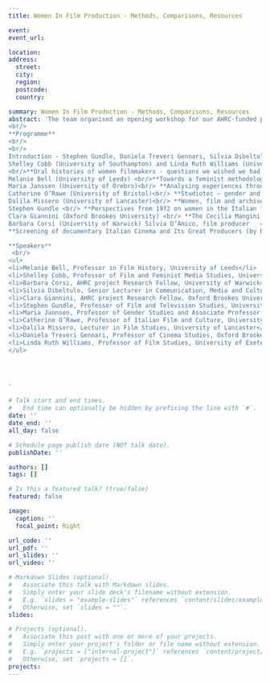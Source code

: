 ```yaml
---
title: Women In Film Production - Methods, Comparisons, Resources

event: 
event_url: 

location: 
address:
  street: 
  city:
  region: 
  postcode: 
  country: 

summary: Women In Film Production - Methods, Comparisons, Resources
abstract: 'The team organised an opening workshop for our AHRC-funded project Women in Italian Film Production - Industrial Histories and Gendered labour, 1945-85 (University of Warwick/Oxford Brookes University) at Warwick University in June 2023. The workshop allowed the team and participating experts to reflect on the role of women within the cinema industry, while exploring specific methods and resources in the field of feminist film history. The aim of the workshop was to bring together researchers from different backgrounds in order to share experiences, ideas, and methodologies, while also developing new paths for future research.     
<br/>
**Programme**
<br/>
<br/>
Introduction - Stephen Gundle, Daniela Treveri Gennari, Silvia Dibeltulo 
Shelley Cobb (University of Southampton) and Linda Ruth Williams (University of Exeter). 
<br/>**Oral histories of women filmmakers - questions we wished we had asked and how we found answers to them anyway**<br/><br/>
Melanie Bell (University of Leeds) <br/>**Towards a feminist methodology of womens gendered labour in film production** <br/><br/>
Maria Janssen (University of Örebro)<br/> **Analysing experiences through interviews - methods and theoretical underpinnings** <br/><br/>
Catherine O’Rawe (University of Bristol)<br/> **Studiotec – gender and the European film studi**o  <br/><br/>
Dalila Missero (University of Lancaster)<br/> **Women, film and archives - an interstitial historiography?**  <br/><br/>
Stephen Gundle <br/> **Perspectives from 1972 on women in the Italian film industry**  <br/><br/>
Clara Giannini (Oxford Brookes University) <br/> **The Cecilia Mangini archive, Bologna**  <br/><br/>
Barbara Corsi (University of Warwick) Silvia D’Amico, film producer   <br/>
**Screening of documentary Italian Cinema and Its Great Producers (by Barbara Corsi)** <br/><br/>

**Speakers**
 <br/>
<ul>
<li>Melanie Bell, Professor in Film History, University of Leeds</li> 
<li>Shelley Cobb, Professor of Film and Feminist Media Studies, University of Southampton</li>
<li>Barbara Corsi, AHRC project Research Fellow, University of Warwick</li>
<li>Silvia Dibeltulo, Senior Lecturer in Communication, Media and Culture, Oxford Brookes University</li> 
<li>Clara Giannini, AHRC project Research Fellow, Oxford Brookes University</li>
<li>Stephen Gundle, Professor of Film and Television Studies, University of Warwick</li>
<li>Maria Jannsen, Professor of Gender Studies and Associate Professor of Political Science, Örebro University, Sweden</li> 
<li>Catherine O’Rawe, Professor of Italian Film and Culture, University of Bristol</li> 
<li>Dalila Missero, Lecturer in Film Studies, University of Lancaster</li>
<li>Daniela Treveri Gennari, Professor of Cinema Studies, Oxford Brookes University</li>   
<li>Linda Ruth Williams, Professor of Film Studies, University of Exeter</li>
</ul>  
 



'

# Talk start and end times.
#   End time can optionally be hidden by prefixing the line with `#`.
date: ''
date_end: ''
all_day: false

# Schedule page publish date (NOT talk date).
publishDate: ''

authors: []
tags: []

# Is this a featured talk? (true/false)
featured: false

image:
  caption: ''
  focal_point: Right

url_code: ''
url_pdf: ''
url_slides: ''
url_video: ''

# Markdown Slides (optional).
#   Associate this talk with Markdown slides.
#   Simply enter your slide deck's filename without extension.
#   E.g. `slides = "example-slides"` references `content/slides/example-slides.md`.
#   Otherwise, set `slides = ""`.
slides:

# Projects (optional).
#   Associate this post with one or more of your projects.
#   Simply enter your project's folder or file name without extension.
#   E.g. `projects = ["internal-project"]` references `content/project/deep-learning/index.md`.
#   Otherwise, set `projects = []`.
projects:
---
```


